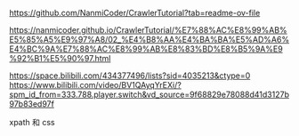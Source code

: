 https://github.com/NanmiCoder/CrawlerTutorial?tab=readme-ov-file

https://nanmicoder.github.io/CrawlerTutorial/%E7%88%AC%E8%99%AB%E5%85%A5%E9%97%A8/02_%E4%B8%AA%E4%BA%BA%E5%AD%A6%E4%BC%9A%E7%88%AC%E8%99%AB%E8%83%BD%E8%B5%9A%E9%92%B1%E5%90%97.html

https://space.bilibili.com/434377496/lists?sid=4035213&ctype=0
https://www.bilibili.com/video/BV1QAyqYrEXi/?spm_id_from=333.788.player.switch&vd_source=9f68829e78088d41d3127b97b83ed97f


xpath
和 css